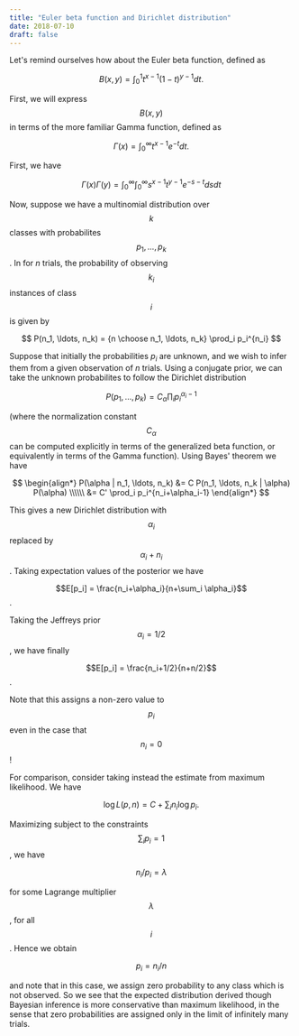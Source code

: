 ```yaml
---
title: "Euler beta function and Dirichlet distribution"
date: 2018-07-10
draft: false
---
```


Let's remind ourselves how about the Euler beta function, defined as

$$ B(x,y) = \int_0^1 t^{x-1} (1-t)^{y-1} dt. $$

First, we will express $$B(x,y)$$ in terms of the more familiar Gamma function,
defined as

$$ \Gamma(x) = \int_0^\infty t^{x-1} e^{-t} dt. $$

First, we have

$$ \Gamma(x) \Gamma(y) = \int_0^\infty \int_0^\infty s^{x-1} t^{y-1} e^{-s-t} ds dt $$

Now, suppose we have a multinomial distribution over $$k$$ classes with probabilites $$p_1, \ldots, p_k$$. In for $n$ trials, the probability of observing $$k_i$$ instances of class $$i$$ is given by

$$ P(n_1, \ldots, n_k) = {n \choose n_1, \ldots, n_k} \prod_i p_i^{n_i} $$

Suppose that initially the probabilities $p_i$ are unknown, and we wish to infer them from
a given observation of $n$ trials. Using a conjugate prior, we can take the unknown probabilites
to follow the Dirichlet distribution

$$ P(p_1, \ldots, p_k) = C_\alpha \prod_i p_i^{\alpha_i-1} $$

(where the normalization constant $$C_\alpha$$ can be computed explicitly in terms of the
generalized beta function, or equivalently in terms of the Gamma function).
Using Bayes' theorem we have

$$
\begin{align*}
P(\alpha | n_1, \ldots, n_k) &= C P(n_1, \ldots, n_k | \alpha) P(\alpha) \\\\\\
&= C' \prod_i p_i^{n_i+\alpha_i-1}
\end{align*}
$$

This gives a new Dirichlet distribution with $$\alpha_i$$ replaced by $$\alpha_i+n_i$$.
Taking expectation values of the posterior we have

$$E[p_i] = \frac{n_i+\alpha_i}{n+\sum_i \alpha_i}$$.

Taking the Jeffreys prior $$\alpha_i = 1/2$$, we have finally

$$E[p_i] = \frac{n_i+1/2}{n+n/2}$$.

Note that this assigns a non-zero value to $$p_i$$ even in the case that $$n_i = 0$$!

For comparison, consider taking instead the estimate from maximum likelihood. We have

$$ \log L(p, n) = C + \sum_i n_i \log p_i. $$

Maximizing subject to the constraints $$\sum_i p_i = 1$$, we have

$$ n_i / p_i = \lambda $$

for some Lagrange multiplier $$\lambda$$, for all $$i$$. Hence we obtain

$$ p_i = n_i / n $$

and note that in this case, we assign zero probability to any class which is not observed.
So we see that the expected distribution derived though Bayesian inference is more
conservative than maximum likelihood, in the sense that zero probabilities are assigned
only in the limit of infinitely many trials.